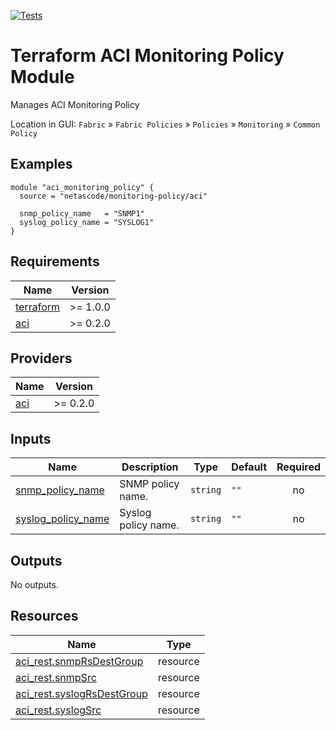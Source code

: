 <!-- BEGIN_TF_DOCS -->
[![Tests](https://github.com/netascode/terraform-aci-monitoring-policy/actions/workflows/test.yml/badge.svg)](https://github.com/netascode/terraform-aci-monitoring-policy/actions/workflows/test.yml)

# Terraform ACI Monitoring Policy Module

Manages ACI Monitoring Policy

Location in GUI:
`Fabric` » `Fabric Policies` » `Policies` » `Monitoring` » `Common Policy`

## Examples

```hcl
module "aci_monitoring_policy" {
  source = "netascode/monitoring-policy/aci"

  snmp_policy_name   = "SNMP1"
  syslog_policy_name = "SYSLOG1"
}

```

## Requirements

| Name | Version |
|------|---------|
| <a name="requirement_terraform"></a> [terraform](#requirement\_terraform) | >= 1.0.0 |
| <a name="requirement_aci"></a> [aci](#requirement\_aci) | >= 0.2.0 |

## Providers

| Name | Version |
|------|---------|
| <a name="provider_aci"></a> [aci](#provider\_aci) | >= 0.2.0 |

## Inputs

| Name | Description | Type | Default | Required |
|------|-------------|------|---------|:--------:|
| <a name="input_snmp_policy_name"></a> [snmp\_policy\_name](#input\_snmp\_policy\_name) | SNMP policy name. | `string` | `""` | no |
| <a name="input_syslog_policy_name"></a> [syslog\_policy\_name](#input\_syslog\_policy\_name) | Syslog policy name. | `string` | `""` | no |

## Outputs

No outputs.

## Resources

| Name | Type |
|------|------|
| [aci_rest.snmpRsDestGroup](https://registry.terraform.io/providers/netascode/aci/latest/docs/resources/rest) | resource |
| [aci_rest.snmpSrc](https://registry.terraform.io/providers/netascode/aci/latest/docs/resources/rest) | resource |
| [aci_rest.syslogRsDestGroup](https://registry.terraform.io/providers/netascode/aci/latest/docs/resources/rest) | resource |
| [aci_rest.syslogSrc](https://registry.terraform.io/providers/netascode/aci/latest/docs/resources/rest) | resource |
<!-- END_TF_DOCS -->